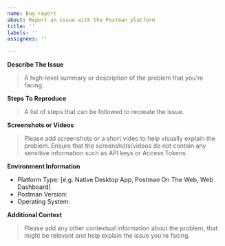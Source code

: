 ```yaml
---
name: Bug report
about: Report an issue with the Postman platform
title: ''
labels: ''
assignees: ''

---
```


<!--
Please read through the [guidelines](https://github.com/postmanlabs/postman-app-support#guidelines-for-reporting-issues) before creating a new issue.
The more information that you can provide when raising an issue, will give us the best possible chance to quickly get to the root of the problem.
-->

**Describe The Issue**

> A high-level summary or description of the problem that you're facing.

**Steps To Reproduce**

> A list of steps that can be followed to recreate the issue.


**Screenshots or Videos**

> Please add screenshots or a short video to help visually explain the problem. 
> Ensure that the screenshots/videos do not contain any sensitive information such as API keys or Access Tokens. 


**Environment Information**

 - Platform Type: [e.g. Native Desktop App, Postman On The Web, Web Dashboard]
 - Postman Version:
 - Operating System:

**Additional Context**

> Please add any other contextual information about the problem, that might be relevant and help explain the issue you're facing.
